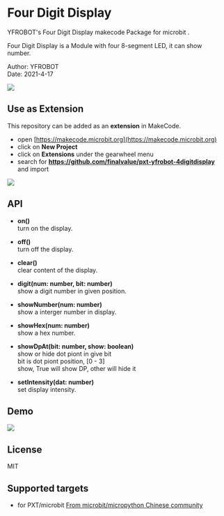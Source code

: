 # Four Digit Display
YFROBOT's Four Digit Display makecode Package for microbit .

Four Digit Display is a Module with four 8-segment LED, it can show number.

Author: YFROBOT  
Date:   2021-4-17

![](https://raw.githubusercontent.com/finalvalue/pxt-yfrobot-4digitdisplay/main/icon.png)

## Use as Extension

This repository can be added as an **extension** in MakeCode.

* open [https://makecode.microbit.org](https://makecode.microbit.org)
* click on **New Project**
* click on **Extensions** under the gearwheel menu
* search for **https://github.com/finalvalue/pxt-yfrobot-4digitdisplay** and import

![](https://raw.githubusercontent.com/finalvalue/pxt-yfrobot-4digitdisplay/main/4-LED.jpg)

## API

- **on()**  
turn on the display.  

- **off()**  
turn off the display.  

- **clear()**  
clear content of the display.  

- **digit(num: number, bit: number)**  
show a digit number in given position.  

- **showNumber(num: number)**  
show a interger number in display.  

- **showHex(num: number)**  
show a hex number.  

- **showDpAt(bit: number, show: boolean)**  
show or hide dot piont in give bit  
bit is dot piont position, [0 - 3]  
show, True will show DP, other will hide it  

- **setIntensity(dat: number)**  
set display intensity.  

## Demo

![](https://raw.githubusercontent.com/finalvalue/pxt-yfrobot-4digitdisplay/main/demo.jpg)

## License  
MIT

## Supported targets  

* for PXT/microbit
[From microbit/micropython Chinese community](http://www.micropython.org.cn) 